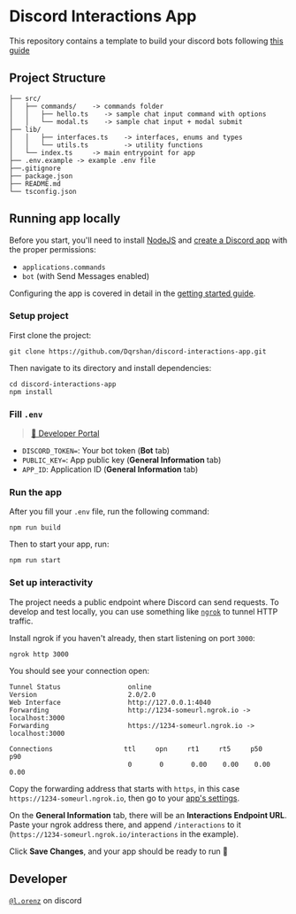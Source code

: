 # Discord Interactions App

This repository contains a template to build your discord bots following [this guide](https://discord.com/developers/docs/getting-started)

## Project Structure

```
├── src/
│   ├── commands/    -> commands folder
│   │   ├── hello.ts    -> sample chat input command with options
│   │   └── modal.ts    -> sample chat input + modal submit
├── lib/
│   │   ├── interfaces.ts    -> interfaces, enums and types
│   │   └── utils.ts         -> utility functions
│   └── index.ts     -> main entrypoint for app
├── .env.example -> example .env file
├──.gitignore
├── package.json
├── README.md
└── tsconfig.json
```

## Running app locally

Before you start, you'll need to install [NodeJS](https://nodejs.org/en/download/) and [create a Discord app](https://discord.com/developers/applications) with the proper permissions:

-   `applications.commands`
-   `bot` (with Send Messages enabled)

Configuring the app is covered in detail in the [getting started guide](https://discord.com/developers/docs/getting-started).

### Setup project

First clone the project:

```
git clone https://github.com/Dqrshan/discord-interactions-app.git
```

Then navigate to its directory and install dependencies:

```
cd discord-interactions-app
npm install
```

### Fill `.env`

> [🔗 Developer Portal](https://discord.com/developers/applications)

-   `DISCORD_TOKEN=`: Your bot token (**Bot** tab)
-   `PUBLIC_KEY=`: App public key (**General Information** tab)
-   `APP_ID`: Application ID (**General Information** tab)

### Run the app

After you fill your `.env` file, run the following command:

```
npm run build
```

Then to start your app, run:

```
npm run start
```

### Set up interactivity

The project needs a public endpoint where Discord can send requests. To develop and test locally, you can use something like [`ngrok`](https://ngrok.com/) to tunnel HTTP traffic.

Install ngrok if you haven't already, then start listening on port `3000`:

```
ngrok http 3000
```

You should see your connection open:

```
Tunnel Status                 online
Version                       2.0/2.0
Web Interface                 http://127.0.0.1:4040
Forwarding                    http://1234-someurl.ngrok.io -> localhost:3000
Forwarding                    https://1234-someurl.ngrok.io -> localhost:3000

Connections                  ttl     opn     rt1     rt5     p50     p90
                              0       0       0.00    0.00    0.00    0.00
```

Copy the forwarding address that starts with `https`, in this case `https://1234-someurl.ngrok.io`, then go to your [app's settings](https://discord.com/developers/applications).

On the **General Information** tab, there will be an **Interactions Endpoint URL**. Paste your ngrok address there, and append `/interactions` to it (`https://1234-someurl.ngrok.io/interactions` in the example).

Click **Save Changes**, and your app should be ready to run 🚀

## Developer

[`@l.orenz`](https://discord.com/users/838620835282812969) on discord
